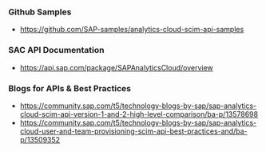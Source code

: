 

### Github Samples
* https://github.com/SAP-samples/analytics-cloud-scim-api-samples
  
### SAC API Documentation
* https://api.sap.com/package/SAPAnalyticsCloud/overview

### Blogs for APIs & Best Practices
* https://community.sap.com/t5/technology-blogs-by-sap/sap-analytics-cloud-scim-api-version-1-and-2-high-level-comparison/ba-p/13578698
* https://community.sap.com/t5/technology-blogs-by-sap/sap-analytics-cloud-user-and-team-provisioning-scim-api-best-practices-and/ba-p/13509352
